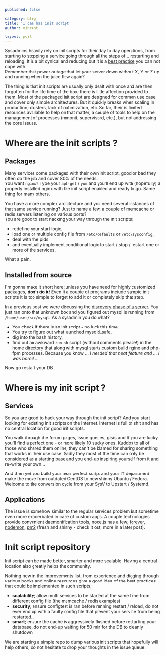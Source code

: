```yaml
---
published: false

category: blog
title: 'I can has init script'
author: vincent

layout: post
---
```


Sysadmins heavily rely on init scripts for their day to day operations, from starting to stopping a service going through all the steps of .. restarting and reloading. It is a bit cynical and reducing but it is a [best practice](/blog/2013/02/11/best-practices-it-s-always-or-never.html) you can not cope with.  
Remember that power outage that let your server down without X, Y or Z up and running when the juice flew again?

The thing is that init scripts are usually only dealt with once and are then forgotten for the life time of the box; there is little affection provided to them. Most of the packaged init script are designed for common use case and cover only simple architectures. But it quickly breaks when scaling in production; clusters, lack of optimization, etc.
So far, their is limited resources available to help on that matter, a couple of tools to help on the management of processes (mmonit, supervisord, etc.), but not addressing the core issues.

# Where are the init scripts ?

## Packages

Many services come packaged with their own init script, good or bad they often do the job and cover 80% of the needs.  
You want ```nginx```? Type your ```apt-get``` / ```yum``` and you'll end up with (hopefully) a properly installed nginx with the init script enabled and ready to go. Same thing for many others.

You have a more complex architecture and you need several instances of that same service running? Just to name a few, a couple of memcache or redis servers listening on various ports?  
You are good to start hacking your way through the init scripts;

- redefine your start logic, 
- load one or multiple config file from ```/etc/defaults``` or ```/etc/sysconfig```, 
- deal with the pids 
- and eventually implement conditional logic to start / stop / restart one or more of the services. 

What a pain.

## Installed from source

I'm gonna make it short here; unless you have need for highly customized packages, **don't do it!** Even if a couple of programs include sample init scripts it is too simple to forget to add it or completely skip that step.

In a previous post we were discussing the [discovery phase of a server](/blog/2013/03/06/troubleshooting-5minutes-on-a-yet-unknown-box.html). You just ran onto that unknown box and you figured out mysql is running from ```/home/user/src/mysql```. As a sysadmin you do what? 

- You check if there is an init script - no luck this time... 
- You try to figure out what launched mysqld_safe, 
- dig into the bash history, 
- find out an awkward ```run.sh``` script (without comments please!) in the home directory that along with mysql starts custom build nginx and php-fpm processes. Because you know … *I needed that neat feature and ... I was bored …* 

Now go restart your DB

# Where is my init script ?

## Services

So you are good to hack your way through the init script? And you start looking for existing init scripts on the Internet. Internet is full of shit and has no central location for good init scripts.

You walk through the forum pages, issue queues, gists and if you are lucky you'll find a perfect one - or more likely 10 sucky ones. Kuddos to all of those who shared them online, they can't be blamed for sharing something that works in their use case. Sadly they most of the time can only be considered as a starting base and you end-up inspiring yourself from it and re-write your own...

And then yet you build your near perfect script and your IT department make the move from outdated CentOS to new shinny Ubuntu / Fedora. Welcome to the conversion cycle from your SysV to Upstart / Systemd.

## Applications

The issue is somehow similar to the regular services problem but sometime even more exacerbated in case of custom apps. 
A couple technologies provide convenient daemonification tools, node.js has a few; [forever](https://github.com/nodejitsu/forever), [nodemon](http://remy.github.io/nodemon/), [pm2](https://github.com/Unitech/pm2) (fresh and shinny - check it out, more in a later post).

# Init script repository

Init script can be made better, smarter and more scalable. Having a central location also greatly helps the community.

Nothing new in the improvements list, from experience and digging through various books and online resources give a good idea of the best practices that could be implemented in such scripts;

- **scalability**; allow multi services to be started at the same time from different config file (the memcache / redis examples)
- **security**; ensure configtest is ran before running restart / reload, do not ever end up with a faulty config file that prevent your service from being restarted...
- **smart**; ensure the cache is aggressively flushed before restarting your database, do not end-up waiting for 50 min for the DB to cleanly shutdown

We are starting a simple repo to dump various init scripts that hopefully will help others; do not hesitate to drop your thoughts in the issue queue.
